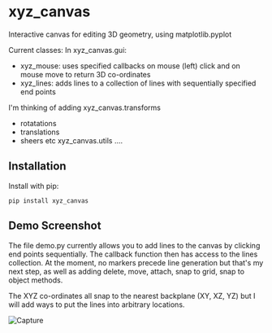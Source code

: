 # xyz_canvas
Interactive canvas for editing 3D geometry, using matplotlib.pyplot

Current classes:
In xyz_canvas.gui:
- xyz_mouse: uses specified callbacks on mouse (left) click and on mouse move to return 3D co-ordinates
- xyz_lines: adds lines to a collection of lines with sequentially specified end points

I'm thinking of adding
xyz_canvas.transforms
- rotatations
- translations
- sheers
  etc
xyz_canvas.utils
 ....

## Installation
Install with pip:
```
pip install xyz_canvas
```

## Demo Screenshot
The file demo.py currently allows you to add lines to the canvas by clicking end points sequentially. The callback function then has access to the lines collection. At the moment, no markers precede line generation but that's my next step, as well as adding delete, move, attach, snap to grid, snap to object methods.

The XYZ co-ordinates all snap to the nearest backplane (XY, XZ, YZ) but I will add ways to put the lines into arbitrary locations.

![Capture](https://github.com/user-attachments/assets/80abeb00-da7e-44d8-9379-c7abef099912)
